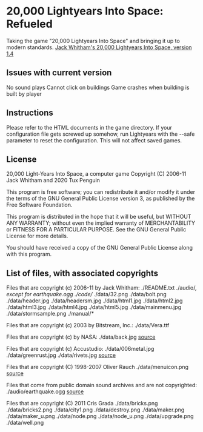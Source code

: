 # 20,000 Lightyears Into Space: Refueled

Taking the game "20,000 Lightyears Into Space" and bringing it up to modern standards.
[Jack Whitham's 20,000 Lightyears Into Space, version 1.4](https://www.jwhitham.org/20kly/)

## Issues with current version

No sound plays
Cannot click on buildings
Game crashes when building is built by player

## Instructions

  Please refer to the HTML documents in the game directory.
  If your configuration file gets screwed up somehow, run Lightyears with
  the --safe parameter to reset the configuration. This will not affect
  saved games.

## License

  20,000 Light-Years Into Space, a computer game
  Copyright (C) 2006-11 Jack Whitham and 2020 Tux Penguin

  This program is free software; you can redistribute it and/or modify
  it under the terms of the GNU General Public License version 3,
  as published by the Free Software Foundation.

  This program is distributed in the hope that it will be useful,
  but WITHOUT ANY WARRANTY; without even the implied warranty of
  MERCHANTABILITY or FITNESS FOR A PARTICULAR PURPOSE. See the
  GNU General Public License for more details.

  You should have received a copy of the GNU General Public License
  along with this program.

## List of files, with associated copyrights

  Files that are copyright (c) 2006-11 by Jack Whitham:
  ./README.txt
  ./audio/*, except for earthquake.ogg
  ./code/*
  ./data/32.png
  ./data/bolt.png
  ./data/header.jpg
  ./data/headersm.jpg
  ./data/html1.jpg
  ./data/html2.jpg
  ./data/html3.jpg
  ./data/html4.jpg
  ./data/html5.jpg
  ./data/mainmenu.jpg
  ./data/stormsample.png
  ./manual/*

  Files that are copyright (c) 2003 by Bitstream, Inc.:
  ./data/Vera.ttf

  Files that are copyright (c) by NASA:
  ./data/back.jpg
  [source](http://www.apolloexplorer.co.uk/hires/lunar_surface/default.htm)

  Files that are copyright (c) Accustudio:
  ./data/006metal.jpg
  ./data/greenrust.jpg
  ./data/rivets.jpg
  [source](http://www.accustudio.com/)

  Files that are copyright (C) 1998-2007 Oliver Rauch
  ./data/menuicon.png
  [source](http://www.xsane.org/)

  Files that come from public domain sound archives and
  are not copyrighted:
  ./audio/earthquake.ogg
  [source](http://simplythebest.net/sounds/WAV/sound_effects_WAV/nature_wavs.html)

  Files that are copyright (C) 2011 Cris Grada
  ./data/bricks.png
  ./data/bricks2.png
  ./data/city1.png
  ./data/destroy.png
  ./data/maker.png
  ./data/maker_u.png
  ./data/node.png
  ./data/node_u.png
  ./data/upgrade.png
  ./data/well.png
